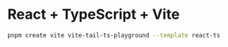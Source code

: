 # React + TypeScript + Vite

```bash
pnpm create vite vite-tail-ts-playground --template react-ts
```
